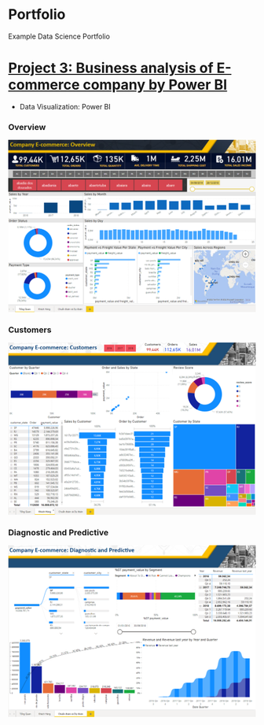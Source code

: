 
# Portfolio
Example Data Science Portfolio

# [Project 3: Business analysis of E-commerce company by Power BI](https://github.com/anhkhoa134/portfolio/tree/main/Project_3)

* Data Visualization: Power BI

### Overview
![](https://raw.githubusercontent.com/anhkhoa134/portfolio/main/Project_3/images/2022-08-11_203506.png)

### Customers
![](https://raw.githubusercontent.com/anhkhoa134/portfolio/main/Project_3/images/2022-08-11_203606.png)

### Diagnostic and Predictive
![](https://raw.githubusercontent.com/anhkhoa134/portfolio/main/Project_3/images/2022-08-11_203643.png)
